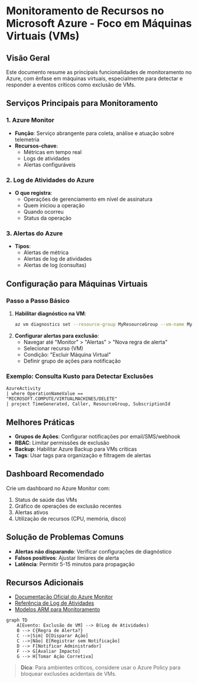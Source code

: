 # Monitoramento de Recursos no Microsoft Azure - Foco em Máquinas Virtuais (VMs)

## Visão Geral
Este documento resume as principais funcionalidades de monitoramento no Azure, com ênfase em máquinas virtuais, especialmente para detectar e responder a eventos críticos como exclusão de VMs.

## Serviços Principais para Monitoramento

### 1. Azure Monitor
- **Função**: Serviço abrangente para coleta, análise e atuação sobre telemetria
- **Recursos-chave**:
  - Métricas em tempo real
  - Logs de atividades
  - Alertas configuráveis

### 2. Log de Atividades do Azure
- **O que registra**:
  - Operações de gerenciamento em nível de assinatura
  - Quem iniciou a operação
  - Quando ocorreu
  - Status da operação

### 3. Alertas do Azure
- **Tipos**:
  - Alertas de métrica
  - Alertas de log de atividades
  - Alertas de log (consultas)

## Configuração para Máquinas Virtuais

### Passo a Passo Básico
1. **Habilitar diagnóstico na VM**:
   ```bash
   az vm diagnostics set --resource-group MyResourceGroup --vm-name MyVM --settings settings.json
   ```
2. **Configurar alertas para exclusão**:
   - Navegar até "Monitor" > "Alertas" > "Nova regra de alerta"
   - Selecionar recurso (VM)
   - Condição: "Excluir Máquina Virtual"
   - Definir grupo de ações para notificação

### Exemplo: Consulta Kusto para Detectar Exclusões
```kusto
AzureActivity
| where OperationNameValue == "MICROSOFT.COMPUTE/VIRTUALMACHINES/DELETE"
| project TimeGenerated, Caller, ResourceGroup, SubscriptionId
```

## Melhores Práticas
- **Grupos de Ações**: Configurar notificações por email/SMS/webhook
- **RBAC**: Limitar permissões de exclusão
- **Backup**: Habilitar Azure Backup para VMs críticas
- **Tags**: Usar tags para organização e filtragem de alertas

## Dashboard Recomendado
Crie um dashboard no Azure Monitor com:
1. Status de saúde das VMs
2. Gráfico de operações de exclusão recentes
3. Alertas ativos
4. Utilização de recursos (CPU, memória, disco)

## Solução de Problemas Comuns
- **Alertas não disparando**: Verificar configurações de diagnóstico
- **Falsos positivos**: Ajustar limiares de alerta
- **Latência**: Permitir 5-15 minutos para propagação

## Recursos Adicionais
- [Documentação Oficial do Azure Monitor](https://docs.microsoft.com/azure/azure-monitor/)
- [Referência de Log de Atividades](https://docs.microsoft.com/azure/azure-monitor/platform/activity-log)
- [Modelos ARM para Monitoramento](https://azure.microsoft.com/resources/templates/)

```mermaid
graph TD
    A[Evento: Exclusão de VM] --> B(Log de Atividades)
    B --> C{Regra de Alerta?}
    C -->|Sim| D[Disparar Ação]
    C -->|Não| E[Registrar sem Notificação]
    D --> F[Notificar Administrador]
    F --> G[Avaliar Impacto]
    G --> H[Tomar Ação Corretiva]
```

> **Dica**: Para ambientes críticos, considere usar o Azure Policy para bloquear exclusões acidentais de VMs.
